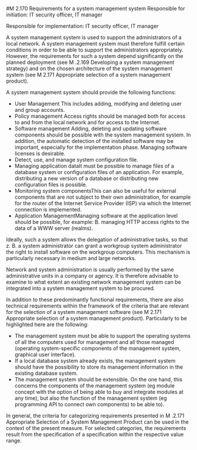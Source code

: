 #M 2.170 Requirements for a system management system
Responsible for initiation: IT security officer, IT manager

Responsible for implementation: IT security officer, IT manager

A system management system is used to support the administrators of a local network. A system management system must therefore fulfill certain conditions in order to be able to support the administrators appropriately. However, the requirements for such a system depend significantly on the planned deployment (see M .2.169 Developing a system management strategy) and on the chosen architecture of the system management system (see M 2.171 Appropriate selection of a system management product).

A system management system should provide the following functions:

* User Management This includes adding, modifying and deleting user and group accounts.
* Policy management Access rights should be managed both for access to and from the local network and for access to the Internet.
* Software management Adding, deleting and updating software components should be possible with the system management system. In addition, the automatic detection of the installed software may be important, especially for the implementation phase. Managing software licenses is desirable.
* Detect, use, and manage system configuration file.
* Managing application dataIt must be possible to manage files of a database system or configuration files of an application. For example, distributing a new version of a database or distributing new configuration files is possible.
* Monitoring system componentsThis can also be useful for external components that are not subject to their own administration, for example for the router of the Internet Service Provider (ISP) via which the Internet connection is implemented.
* Application ManagementManaging software at the application level should be possible, for example: B. managing HTTP access rights to the data of a WWW server (realms).


Ideally, such a system allows the delegation of administrative tasks, so that z. B. a system administrator can grant a workgroup system administrator the right to install software on the workgroup computers. This mechanism is particularly necessary in medium and large networks.

Network and system administration is usually performed by the same administrative units in a company or agency. It is therefore advisable to examine to what extent an existing network management system can be integrated into a system management system to be procured.

In addition to these predominantly functional requirements, there are also technical requirements within the framework of the criteria that are relevant for the selection of a system management software (see M 2.171 Appropriate selection of a system management product). Particularly to be highlighted here are the following:

* The management system must be able to support the operating systems of all the computers used for management and all those managed (operating system-specific components of the management system, graphical user interface).
* If a local database system already exists, the management system should have the possibility to store its management information in the existing database system.
* The management system should be extensible. On the one hand, this concerns the components of the management system (eg module concept with the option of being able to buy and integrate modules at any time), but also the function of the management system (eg programming API to connect own components) to be able to).


In general, the criteria for categorizing requirements presented in M .2.171 Appropriate Selection of a System Management Product can be used in the context of the present measure. For selected categories, the requirements result from the specification of a specification within the respective value range.



